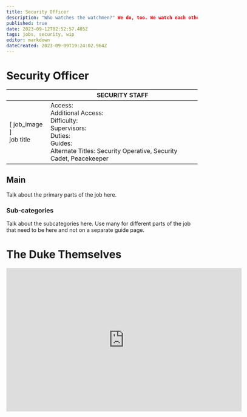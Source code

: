 ```yaml
---
title: Security Officer
description: "Who watches the watchmen?" We do, too. We watch each other.
published: true
date: 2023-09-12T02:52:57.405Z
tags: jobs, security, wip
editor: markdown
dateCreated: 2023-09-09T19:24:02.964Z
---
```


# Security Officer

|                             | SECURITY STAFF                                                                                   |
|-----------------------------|----------------------------------------------------------------------------------------------|
| \[ job_image ]<br>job title | Access:<br>Additional Access:<br>Difficulty:<br>Supervisors:<br>Duties:<br>Guides:<br>Alternate Titles: Security Operative, Security Cadet, Peacekeeper |

## Main 
Talk about the primary parts of the job here.


### Sub-categories
Talk about the subcategories here. Use many for different parts of the job that need to be here and not on a separate guide page.

# The Duke Themselves
<iframe src="https://player.twitch.tv/?channel=thedukeofook&parent=wiki.monkestation.com" frameborder="0" allowfullscreen="true" scrolling="no" height="378" width="620"></iframe>